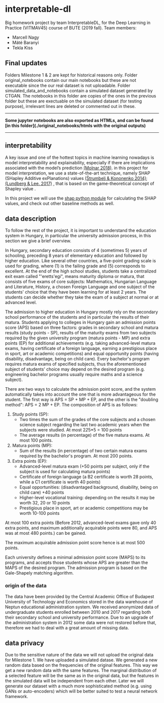 # interpretable-dl

Big homework project by team InterpretableDL, for the Deep Learning in Practice (VITMAV45) course of BUTE (2019 fall).
Team members:
  * Marcell Nagy
  * Máté Baranyi
  * Tekla Kiss
  
## Final updates

Folders Milestone 1 & 2 are kept for historical reasons only.
Folder original_notebooks contain our main notebooks but these are not executable since the our real dataset is not uploadable.
Folder simulated_data_and_notebooks contain a simulated dataset generated by CTGAN. The notebooks in this folder are copies of the ones in the previous folder but these are exectuable on the simulated dataset (for testing purpose), irrelevant lines are deleted or commented out in these.

***
__Some jupyter notebooks are also exported as HTMLs, and can be found [in this folder](./original_notebooks/htmls with the original outputs)__
***

## interpretability

A key issue and one of the hottest topics in machine learning nowadays is model interpretability and explainability, especially if there are implications associated with the model’s prediction [(Molnar 2018)](https://christophm.github.io/interpretable-ml-book/). in this project for model interpretation, we use a state-of-the-art technique, namely SHAP (SHapley Additive exPlanations) values [(Štrumbelj & Kononenko 2014)](https://link.springer.com/article/10.1007/s10115-013-0679-x); [(Lundberg & Lee. 2017)](http://papers.nips.cc/paper/7062-a-unified-approach-to-interpreting-model-predictions.pdf) , that is  based on the game-theoretical concept of Shapley value .

In this project we will use the [shap python module](https://github.com/slundberg/shap) for calculating the SHAP values, and check out other baseline methods as well.

## data description

To follow the rest of the project, it is important to understand the education system in Hungary, in particular the university admission process, in this section we give a brief overview.

In Hungary, secondary education consists of 4 (sometimes 5) years of schooling, preceding 8 years of elementary education and followed by higher education. Like several other countries, a five-point grading scale is used for grading, where (1) is the failing grade and (5) corresponds to excellent. At the end of the high school studies, students take a centralized exit exam called "\'eretts\'egi", means maturity diploma or matura, that consists of five exams of core subjects: Mathematics, Hungarian Language and Literature, History, a chosen Foreign Language and one subject of the students' choice that they have been learning for at least 2 years. The students can decide whether they take the exam of a subject at normal or at advanced level.

The admission to higher education in Hungary mostly rely on the secondary school performance of the students and in particular the results of their matura. Students applying to colleges in Hungary gain an admission points score (APS) based on three factors: grades in secondary school and matura results (study points - SP), results of the maturity exams from two subjects required by the given university program (matura points - MP) and extra points (EP) for additional achievements (e.g. taking advanced-level matura exams, having certificate of a foreign language, earning a prestigious place in sport, art or academic competitions) and equal opportunity points (having disability, disadvantage, being on child care). Every bachelor's program requires matura exams of specified subjects, thus the aforementioned subject of students' choice may depend on the desired program (e.g. engineering bachelor programs usually require maths and a science subject).

There are two ways to calculate the admission point score, and the system automatically takes into account the one that is more advantageous for the student. The first way is APS = SP + MP + EP, and the other is the "doubling method": APS = 2 MP + EP. The composition of APS is as follows:

1. Study points (SP):
    * Two times the sum of the grades of the core subjects and a chosen science subject regarding the last two academic years when the subjects were studied. At most 2*2*5*5 = 100 points
    * The average results (in percentage) of the five matura exams. At most 100 points.
2. Matura points (MP):
    * Sum of the results (in percentage) of two certain matura exams required by the bachelor's program. At most 200 points.
3. Extra points (EP):
    * Advanced-level matura exam (+50 points per subject, only if the subject is used for calculating matura points)
    * Certificate of foreign language (a B2 certificate is worth 28 points, while a C1 certificate is worth 40 points)
    * Equal opportunities: (disadvantaged background, disability, being on child care) +40 points
    * Higher-level vocational training: depending on the results it may be worth 32, 20 or 10 points
    * Prestigious place in sport, art or academic competitions may be worth 10-100 points

At most 100 extra points (Before 2012, advanced-level exams gave only 40 extra points, and maximum additionally acquirable points were 80, and APS was at most 480 points.) can be gained.
    
The maximum acquirable admission point score hence is at most 500 points.

Each university defines a minimal admission point score (MAPS) to its programs, and accepts those students whose APS are greater than the MAPS of the desired program. The admission program is based on the Gale-Shapely matching algorithm.

### origin of the data

The data have been provided by the Central Academic Office of Budapest University of Technology and Economics stored in the data warehouse of Neptun educational administration system. We received anonymized data of undergraduate students enrolled between 2010 and 2017 regarding both their secondary school and university performance. Due to an upgrade of the administration system in 2012 some data were not restored before that, therefore we had to deal with a great amount of missing data.

## data privacy

Due to the sensitive nature of the data we will not upload the original data for Milestone 1.
We have uploaded a simulated datase. We generated a new random data based on the frequencies of the original features.
This way we get a new random data with the same features.
The marginal distribution of a selected feature will be the same as in the original data,
but the features in the simulated data will be independent from each other.
Later we will generate our dataset with a much more sophisticated method (e.g. using GANs or auto-encoders) which will be better suited to test a neural network framework.
